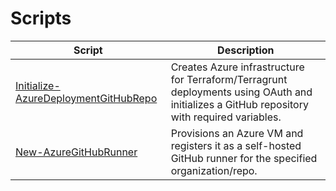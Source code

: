 # Scripts

| Script | Description |
| ------ | ----------- |
| [Initialize-AzureDeploymentGitHubRepo](/Initialize-AzureDeploymentGitHubRepo/README.md) | Creates Azure infrastructure for Terraform/Terragrunt deployments using OAuth and initializes a GitHub repository with required variables. |
| [New-AzureGitHubRunner](/New-AzureGitHubRunner/README.md) | Provisions an Azure VM and registers it as a self-hosted GitHub runner for the specified organization/repo. |
